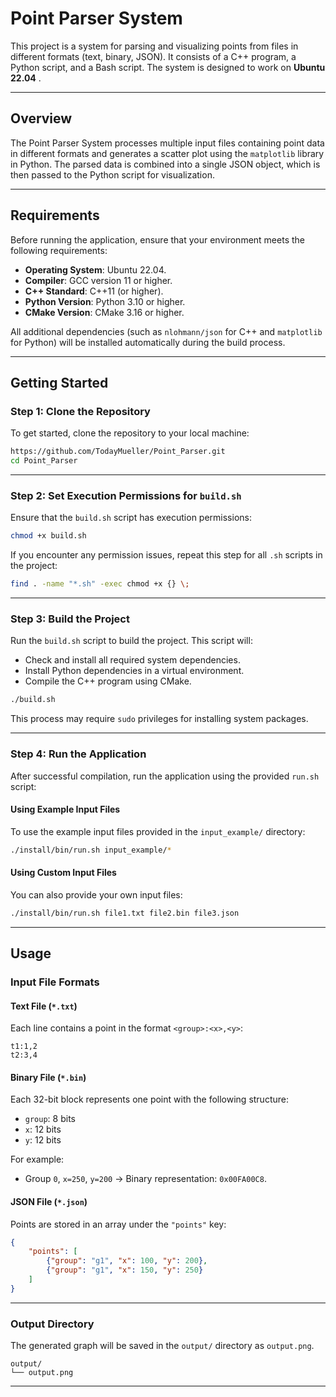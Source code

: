 # Point Parser System

This project is a system for parsing and visualizing points from files in different formats (text, binary, JSON). It consists of a C++ program, a Python script, and a Bash script. The system is designed to work on **Ubuntu 22.04** .

---

## Overview

The Point Parser System processes multiple input files containing point data in different formats and generates a scatter plot using the `matplotlib` library in Python. The parsed data is combined into a single JSON object, which is then passed to the Python script for visualization.

---

## Requirements

Before running the application, ensure that your environment meets the following requirements:
- **Operating System**: Ubuntu 22.04.
- **Compiler**: GCC version 11 or higher.
- **C++ Standard**: C++11 (or higher).
- **Python Version**: Python 3.10 or higher.
- **CMake Version**: CMake 3.16 or higher.

All additional dependencies (such as `nlohmann/json` for C++ and `matplotlib` for Python) will be installed automatically during the build process.

---

## Getting Started

### Step 1: Clone the Repository

To get started, clone the repository to your local machine:

```bash
https://github.com/TodayMueller/Point_Parser.git
cd Point_Parser
```

---

### Step 2: Set Execution Permissions for `build.sh`

Ensure that the `build.sh` script has execution permissions:

```bash
chmod +x build.sh
```

If you encounter any permission issues, repeat this step for all `.sh` scripts in the project:

```bash
find . -name "*.sh" -exec chmod +x {} \;
```

---

### Step 3: Build the Project

Run the `build.sh` script to build the project. This script will:
- Check and install all required system dependencies.
- Install Python dependencies in a virtual environment.
- Compile the C++ program using CMake.

```bash
./build.sh
```

This process may require `sudo` privileges for installing system packages.

---

### Step 4: Run the Application

After successful compilation, run the application using the provided `run.sh` script:

#### Using Example Input Files
To use the example input files provided in the `input_example/` directory:

```bash
./install/bin/run.sh input_example/*
```

#### Using Custom Input Files
You can also provide your own input files:

```bash
./install/bin/run.sh file1.txt file2.bin file3.json
```

---

## Usage

### Input File Formats

#### Text File (`*.txt`)
Each line contains a point in the format `<group>:<x>,<y>`:
```
t1:1,2
t2:3,4
```

#### Binary File (`*.bin`)
Each 32-bit block represents one point with the following structure:
- `group`: 8 bits
- `x`: 12 bits
- `y`: 12 bits

For example:
- Group `0`, `x=250`, `y=200` → Binary representation: `0x00FA00C8`.

#### JSON File (`*.json`)
Points are stored in an array under the `"points"` key:
```json
{
    "points": [
        {"group": "g1", "x": 100, "y": 200},
        {"group": "g1", "x": 150, "y": 250}
    ]
}
```

---

### Output Directory

The generated graph will be saved in the `output/` directory as `output.png`.

```
output/
└── output.png
```

---

